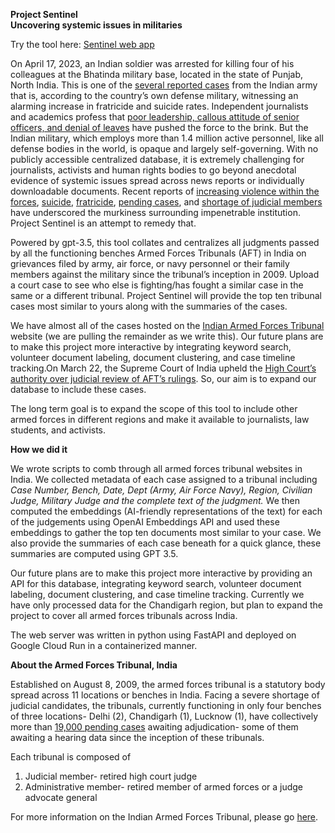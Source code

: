 **Project Sentinel**  
**Uncovering systemic issues in militaries**

Try the tool here: [Sentinel web app](https://server-p7oiucccxq-uc.a.run.app/)

On April 17, 2023, an Indian soldier was arrested for killing four of his colleagues at the Bhatinda military base,
located in the state of Punjab, North India. This is one of
the [several reported cases](https://www.eurasiareview.com/27032023-the-silent-crisis-of-suicide-in-indian-armed-forces-and-hr-implications-oped/)
from the Indian army that is, according to the country’s own defense military, witnessing an alarming increase in
fratricide and suicide rates. Independent journalists and academics profess
that [poor leadership, callous attitude of senior officers, and denial of leaves](https://frontline.thehindu.com/the-nation/indian-army-armed-forces-suicide-personnel-members-high-rates-in-conflict-zones/article33770111.ece)
have pushed the force to the brink. But the Indian military, which employs more than 1.4 million active personnel, like
all defense bodies in the world, is opaque and largely self-governing. With no publicly accessible centralized database,
it is extremely challenging for journalists, activists and human rights bodies to go beyond anecdotal evidence of
systemic issues spread across news reports or individually downloadable documents. Recent reports
of [increasing violence within the forces](https://indianexpress.com/article/explained/jk-court-martial-how-armed-forces-punish-their-personnel-for-crime-8482924/), [suicide](https://www.reuters.com/world/india/stress-seen-major-cause-indian-military-fratricides-suicides-2023-04-17/), [fratricide](https://www.indiatoday.in/india-today-insight/story/why-fratricide-at-bathinda-station-puts-indian-militarys-grievance-redress-system-under-spotlight-2362434-2023-04-20), [pending cases](https://theprint.in/judiciary/armed-forces-tribunal-has-19000-pending-cases-but-heres-why-this-is-least-of-its-problems/624020/#:~:text=Cut%20to%202021%2C%20the%20tribunal,set%20up%2011%20years%20ago.),
and [shortage of judicial members](https://www.tribuneindia.com/news/nation/23-out-of-34-posts-of-armed-forces-tribunal-vacant-19-000-cases-pending-mod-tells-parliament-223283)
have underscored the murkiness surrounding impenetrable institution. Project Sentinel is an attempt to remedy that.

Powered by gpt-3.5, this tool collates and centralizes all judgments passed by all the functioning benches Armed Forces
Tribunals (AFT) in India on grievances filed by army, air force, or navy personnel or their family members against the
military since the tribunal’s inception in 2009. Upload a court case to see who else is fighting/has fought a similar
case in the same or a different tribunal. Project Sentinel will provide the top ten tribunal cases most similar to yours
along with the summaries of the cases.

We have almost all of the cases hosted on the [Indian Armed Forces Tribunal ](https://aftdelhi.nic.in/)website (we are
pulling the remainder as we write this). Our future plans are to make this project more interactive by integrating
keyword search, volunteer document labeling, document clustering, and case timeline tracking.On March 22, the Supreme
Court of India upheld
the [High Court’s authority over judicial review of AFT’s rulings](https://www.hindustantimes.com/india-news/sc-okays-judicial-review-of-armed-forces-tribunal-decisions-by-high-courts-101679496441970.html).
So, our aim is to expand our database to include these cases.

The long term goal is to expand the scope of this tool to include other armed forces in different regions and make it
available to journalists, law students, and activists.

**How we did it**

We wrote scripts to comb through all armed forces tribunal websites in India. We collected metadata of each case
assigned to a tribunal including _Case Number, Bench, Date, Dept (Army, Air Force Navy), Region, Civilian Judge,
Military Judge and the complete text of the judgment._ We then computed the embeddings (AI-friendly representations of
the text) for each of the judgements using OpenAI Embeddings API and used these embeddings to gather the top ten
documents most similar to your case. We also provide the summaries of each case beneath for a quick glance, these
summaries are computed using GPT 3.5.

Our future plans are to make this project more interactive by providing an API for this database, integrating keyword
search, volunteer document labeling, document clustering, and case timeline tracking. Currently we have only processed
data for the Chandigarh region, but plan to expand the project to cover all armed forces tribunals across India.

The web server was written in python using FastAPI and deployed on Google Cloud Run in a containerized manner.

**About the Armed Forces Tribunal, India**

Established on August 8, 2009, the armed forces tribunal is a statutory body spread across 11 locations or benches in
India. Facing a severe shortage of judicial candidates, the tribunals, currently functioning in only four benches of
three locations- Delhi (2), Chandigarh (1), Lucknow (1), have collectively more
than [19,000 pending cases](https://theprint.in/judiciary/armed-forces-tribunal-has-19000-pending-cases-but-heres-why-this-is-least-of-its-problems/624020/)
awaiting adjudication- some of them awaiting a hearing data since the inception of these tribunals.

Each tribunal is composed of

1. Judicial member- retired high court judge
2. Administrative member- retired member of armed forces or a judge advocate general

For more information on the Indian Armed Forces Tribunal, please
go [here](https://byjus.com/free-ias-prep/aft-armed-forces-tribunal/).
